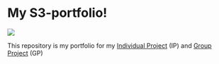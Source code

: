 <h1> My S3-portfolio!</h1>
 </hr>
 <img src='https://bvbblegvm.com/wp-content/uploads/2020/03/Portfolio_Flattened.gif'/>
 <br/>
 
 <p>
    This repository is my portfolio for my <a href="https://github.com/431433/S3-portfolio/tree/main/IP.">Individual Project</a> (IP) and <a href="https://github.com/431433/S3-portfolio/tree/main/GP.">Group Project</a> (GP)
</p>
